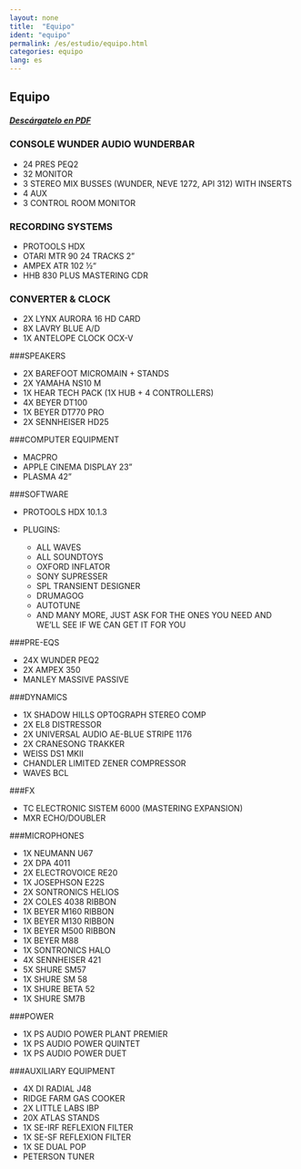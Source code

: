 ```yaml
---
layout: none
title:  "Equipo"
ident: "equipo"
permalink: /es/estudio/equipo.html
categories: equipo
lang: es
---
```


<section class="popupContent mfp-prevent-close">
<section id="equipo">
    <div class="wrapper">

## Equipo
##### [Descárgatelo en PDF](#)

### CONSOLE WUNDER AUDIO WUNDERBAR

- 24 PRES PEQ2
- 32 MONITOR
- 3 STEREO MIX BUSSES   (WUNDER, NEVE 1272, API 312) WITH INSERTS
- 4 AUX
- 3 CONTROL ROOM MONITOR

### RECORDING SYSTEMS
- PROTOOLS HDX
- OTARI MTR 90 24 TRACKS 2”
- AMPEX ATR 102 ½“
- HHB 830 PLUS MASTERING CDR

### CONVERTER & CLOCK

- 2X LYNX AURORA 16 HD CARD
- 8X LAVRY BLUE A/D
- 1X ANTELOPE CLOCK OCX-V


###SPEAKERS

- 2X BAREFOOT MICROMAIN + STANDS
- 2X YAMAHA NS10 M
- 1X HEAR TECH PACK (1X HUB + 4 CONTROLLERS)
- 4X BEYER DT100
- 1X BEYER DT770 PRO
- 2X SENNHEISER HD25


###COMPUTER EQUIPMENT

- MACPRO
- APPLE CINEMA DISPLAY 23”
- PLASMA 42”


###SOFTWARE

- PROTOOLS HDX 10.1.3
- PLUGINS:

    * ALL WAVES
    * ALL SOUNDTOYS
    * OXFORD INFLATOR
    * SONY SUPRESSER
    * SPL TRANSIENT DESIGNER
    * DRUMAGOG
    * AUTOTUNE
    * AND MANY MORE, JUST ASK FOR THE ONES YOU NEED AND WE’LL SEE IF WE CAN GET IT FOR YOU



###PRE-EQS

- 24X WUNDER PEQ2
- 2X AMPEX 350
- MANLEY MASSIVE PASSIVE


###DYNAMICS

- 1X SHADOW HILLS OPTOGRAPH STEREO COMP
- 2X EL8 DISTRESSOR
- 2X UNIVERSAL AUDIO AE-BLUE STRIPE 1176
- 2X CRANESONG TRAKKER
- WEISS DS1 MKII
- CHANDLER LIMITED ZENER COMPRESSOR
- WAVES BCL


###FX

- TC ELECTRONIC SISTEM 6000 (MASTERING EXPANSION)
- MXR ECHO/DOUBLER


###MICROPHONES

- 1X NEUMANN U67
- 2X DPA 4011
- 2X ELECTROVOICE RE20
- 1X JOSEPHSON E22S
- 2X SONTRONICS HELIOS
- 2X COLES 4038 RIBBON
- 1X BEYER M160 RIBBON
- 1X BEYER M130 RIBBON
- 1X BEYER M500 RIBBON
- 1X BEYER M88
- 1X SONTRONICS HALO
- 4X SENNHEISER 421
- 5X SHURE SM57
- 1X SHURE SM 58
- 1X SHURE BETA 52
- 1X SHURE SM7B


###POWER

- 1X PS AUDIO POWER PLANT PREMIER
- 1X PS AUDIO POWER QUINTET
- 1X PS AUDIO POWER DUET


###AUXILIARY EQUIPMENT

- 4X DI RADIAL J48
- RIDGE FARM GAS COOKER
- 2X LITTLE LABS IBP
- 20X ATLAS STANDS
- 1X SE-IRF REFLEXION FILTER
- 1X SE-SF  REFLEXION FILTER
- 1X SE DUAL POP
- PETERSON TUNER

</div>
</section>
</section>